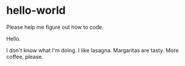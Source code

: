 # hello-world
Please help me figure out how to code.

Hello. 

I don't know what I'm doing. 
I like lasagna. Margaritas are tasty. 
More coffee, please.
